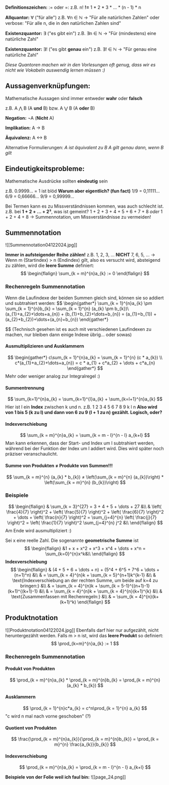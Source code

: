 **Definitionszeichen:** 
:= oder =:
z.B. n! **!=** 1 \* 2 \* 3 \* ... \* (n - 1) \* n

**Allquantor:** ∀ ("für alle")
z.B. ∀n ∈ ℕ 
-> "Für alle natürlichen Zahlen" oder verbose: "Für alle n, die in den natürlichen Zahlen sind"

**Existenzquantor:** ∃ ("es gibt ein")
z.B. ∃n ∈ ℕ 
-> "Für (mindestens) eine natürliche Zahl" 

**Existenzquantor:** ∃! ("es gibt **genau** ein")
z.B. ∃! ∈ ℕ
-> "Für genau eine natürliche Zahl" 

*Diese Quantoren machen wir in den Vorlesungen oft genug, dass wir es nicht wie Vokabeln auswendig lernen müssen :)*
## Aussagenverknüpfungen:
Mathematische Aussagen sind immer entweder **wahr** oder **falsch**

z.B. A ⋀ B (A **und** B) bzw. A ⋁ B (A **oder** B)

**Negation:** 
¬A (**Nicht** A)

**Implikation:** 
A -> B

**Äquivalenz:**
A <-> B

Alternative Formulierungen:
*A ist äquivalent zu B
A gilt genau dann, wenn B gilt*
## Eindeutigkeitsprobleme:
Mathematische Ausdrücke sollten **eindeutig** sein

z.B. 0.9999... = 1 ist blöd
**Warum aber eigentlich? (fun fact)**
1/9 = 0,11111...
6/9 = 0,66666...
9/9 = 0,99999...

Bei Termen kann es zu Missverständnissen kommen, was auch schlecht ist. 
z.B. bei **1 + 2 + ... + 2³**, was ist gemeint?
1 + 2 + 3 + 4 + 5 + 6 + 7 + 8 *oder* 1 + 2 + 4 + 8
-> Summennotation, um Missverständnisse zu vermeiden!

## Summennotation
![[Summennotation04122024.jpg]]

**Immer in aufsteigender Reihe zählen!** 
z.B. 1, 2, 3, ...
**NICHT** 7, 6, 5, ...
-> Wenn m (Startindex) > n (Endindex) gilt, also es versucht wird, absteigend zu zählen, wird die **leere Summe** definiert:
$$
\begin{flalign}
\sum_{k = m}^{n}a_{k} := 0
\end{flalign}
$$
### Rechenregeln Summennotation
Wenn die Laufindexe der beiden Summen gleich sind, können sie so addiert und subtrahiert werden:
$$
\begin{gather*}
\sum_{k = 1}^{n}a_{k} \pm \sum_{k = 1}^{n}b_{k} = \sum_{k = 1}^{n} (a_{k} \pm b_{k})\\
(a_{1}+a_{2}+\dots+a_{n}) + (b_{1}+b_{2}+\dots+b_{n}) = (a_{1}+b_{1}) + (a_{2}+b_{2})+\dots+(a_{n}+b_{n})
\end{gather*}

$$
(Technisch gesehen ist es auch mit verschiedenen Laufindexen zu machen, nur bleiben dann einige Indexe übrig... oder sowas)
#### Ausmultiplizieren und Ausklammern
$$
\begin{gather*}
c\sum_{k = 1}^{n}a_{k} = \sum_{k = 1}^{n} (c * a_{k}) \\
c*(a_{1}+a_{2}+\dots+a_{n}) = c * a_{1} + c*a_{2} + \dots + c*a_{n} 
\end{gather*}
$$
Mehr oder weniger analog zur Integralregel :)
#### Summentrennung
$$
\sum_{k=1}^{n}a_{k} = \sum_{k=1}^{l}a_{k} + \sum_{k=l+1}^{n}a_{k}
$$
Hier ist l ein **Index** zwischen k und n. z.B.
1 2 3 4 5 6 7 8 9 
k              l        n
**Also wird von 1 bis 5 (k zu l) und dann von 6 zu 9 (l + 1 zu n) gezählt. Logisch, oder?**
#### Indexverschiebung
$$
\sum_{k = m}^{n}a_{k} = \sum_{k = m - l}^{n - l} a_{k+l}
$$
Man kann erkennen, dass der Start- und Index um l subtrahiert werden, während bei der Funktion der Index um l addiert wird. Dies wird später noch präziser veranschaulicht.
#### Summe von Produkten ≠ Produkte von Summen!!!
$$
\sum_{k = m}^{n} (a_{k} * b_{k}) ≠ \left(\sum_{k = m}^{n} (a_{k})\right) * \left(\sum_{k = m}^{n} (b_{k})\right)
$$
### Beispiele
$$
\begin{flalign}
& \sum_{k = 3}^{27} = 3 + 4 + 5 + \dots + 27 &\\
& \left( \frac{4}{7} \right)^2 + \left( \frac{5}{7} \right)^2 + \left( \frac{6}{7} \right)^2 + \dots + \left( \frac{n}{7} \right)^2 = \sum_{j=4}^{n} \left( \frac{j}{7} \right)^2 = \left( \frac{1}{7} \right)^2 \sum_{j=4}^{n} j^2 &\\ 
\end{flalign}
$$
Am Ende wird ausmultipliziert :)

Sei x eine reelle Zahl. Die sogenannte **geometrische Summe** ist
$$
\begin{flalign}
&1 + x + x^2 + x^3 + x^4 + \dots + x^n = \sum_{k=0}^{n}x^k&\\
\end{flalign}
$$
**Indexverschiebung**
$$
\begin{flalign}
& (4 + 5 + 6 + \dots + n) + (5^4 + 6^5 + 7^6 + \dots + (n+1)^n) &\\
& = \sum_{k = 4}^{n}k + \sum_{k = 5}^{n+1}k^{k-1} &\\
& \text{Indexverschiebung an der rechten Summe, um beide auf k=4 zu bringen:} &\\
& = \sum_{k = 4}^{n}k + \sum_{k = 5-1}^{(n+1)-1}(k+1)^{(k+1)-1} &\\
& = \sum_{k = 4}^{n}k + \sum_{k = 4}^{n}(k+1)^{k} &\\
& \text{Zusammenfassen mit Rechenregeln:} &\\
& = \sum_{k = 4}^{n}(k+(k+1)^k)
\end{flalign}
$$
## Produktnotation
![[Produktnotation04122024.jpg]]
Ebenfalls darf hier nur aufgezählt, nicht heruntergezählt werden. 
Falls m > n ist, wird das **leere Produkt** so definiert:
$$
\prod_{k=m}^{n}a_{k} := 1
$$
### Rechenregeln Summennotation
#### Produkt von Produkten
$$
\prod_{k = m}^{n}a_{k} * \prod_{k = m}^{n}b_{k} = \prod_{k = m}^{n} (a_{k} * b_{k})
$$
#### Ausklammern
$$
\prod_{k = 1}^{n}c*a_{k} = c^n\prod_{k = 1}^{n} a_{k}
$$
"c wird n mal nach vorne geschoben" (?)
#### Quotient von Produkten
$$
\frac{\prod_{k = m}^{n}a_{k}}{\prod_{k = m}^{n}b_{k}}   = \prod_{k = m}^{n} \frac{a_{k}}{b_{k}}
$$
#### Indexverschiebung
$$
\prod_{k = m}^{n}a_{k} = \prod_{k = m - l}^{n - l} a_{k+l} 
$$

**Beispiele von der Folie weil ich faul bin:**
![[page_24.png]]
